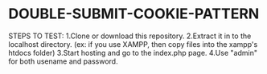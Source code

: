 # DOUBLE-SUBMIT-COOKIE-PATTERN

STEPS TO TEST:
 1.Clone or download this repository.
 2.Extract it in to the localhost directory. (ex: if you use XAMPP, then copy files into the xampp's htdocs folder)
 3.Start hosting and go to the index.php page.
 4.Use "admin" for both usename and password.
